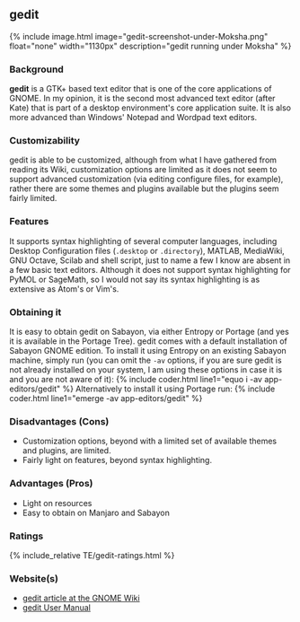 ## gedit
{% include image.html image="gedit-screenshot-under-Moksha.png" float="none" width="1130px" description="gedit running under Moksha" %}
### Background
**gedit** is a GTK+ based text editor that is one of the core applications of GNOME. In my opinion, it is the second most advanced text editor (after Kate) that is part of a desktop environment's core application suite. It is also more advanced than Windows' Notepad and Wordpad text editors.

### Customizability
gedit is able to be customized, although from what I have gathered from reading its Wiki, customization options are limited as it does not seem to support advanced customization (via editing configure files, for example), rather there are some themes and plugins available but the plugins seem fairly limited.

### Features
It supports syntax highlighting of several computer languages, including Desktop Configuration files (`.desktop` or `.directory`), MATLAB, MediaWiki, GNU Octave, Scilab and shell script, just to name a few I know are absent in a few basic text editors. Although it does not support syntax highlighting for PyMOL or SageMath, so I would not say its syntax highlighting is as extensive as Atom's or Vim's.

### Obtaining it
It is easy to obtain gedit on Sabayon, via either Entropy or Portage (and yes it is available in the Portage Tree). gedit comes with a default installation of Sabayon GNOME edition. To install it using Entropy on an existing Sabayon machine, simply run (you can omit the `-av` options, if you are sure gedit is not already installed on your system, I am using these options in case it is and you are not aware of it):
{% include coder.html line1="equo i -av app-editors/gedit" %}
Alternatively to install it using Portage run:
{% include coder.html line1="emerge -av app-editors/gedit" %}

### Disadvantages (Cons)
* Customization options, beyond with a limited set of available themes and plugins, are limited.
* Fairly light on features, beyond syntax highlighting.

### Advantages (Pros)
* Light on resources
* Easy to obtain on Manjaro and Sabayon

### Ratings
{% include_relative TE/gedit-ratings.html %}

### Website(s)
* [gedit article at the GNOME Wiki](https://wiki.gnome.org/Apps/Gedit)
* [gedit User Manual](https://help.gnome.org/users/gedit/)
